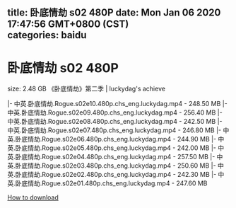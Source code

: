 
title: 卧底情劫  s02 480P
date: Mon Jan 06 2020 17:47:56 GMT+0800 (CST)    
categories: baidu
---

# 卧底情劫  s02 480P
size: 2.48 GB
 《卧底情劫》第二季 | luckydag's achieve
 
|- 中英.卧底情劫.Rogue.s02e10.480p.chs_eng.luckydag.mp4 - 248.50 MB
|- 中英.卧底情劫.Rogue.s02e09.480p.chs_eng.luckydag.mp4 - 256.40 MB
|- 中英.卧底情劫.Rogue.s02e08.480p.chs_eng.luckydag.mp4 - 242.50 MB
|- 中英.卧底情劫.Rogue.s02e07.480p.chs_eng.luckydag.mp4 - 246.80 MB
|- 中英.卧底情劫.Rogue.s02e06.480p.chs_eng.luckydag.mp4 - 244.90 MB
|- 中英.卧底情劫.Rogue.s02e05.480p.chs_eng.luckydag.mp4 - 242.00 MB
|- 中英.卧底情劫.Rogue.s02e04.480p.chs_eng.luckydag.mp4 - 257.50 MB
|- 中英.卧底情劫.Rogue.s02e03.480p.chs_eng.luckydag.mp4 - 250.60 MB
|- 中英.卧底情劫.Rogue.s02e02.480p.chs_eng.luckydag.mp4 - 242.30 MB
|- 中英.卧底情劫.Rogue.s02e01.480p.chs_eng.luckydag.mp4 - 247.60 MB

[How to download](https://bpcam.bemobtrk.com/go/2ceec3aa-1ca2-46d6-b9ff-aaa5c184517c?jno=1040)